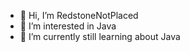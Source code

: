 - 👋 Hi, I’m RedstoneNotPlaced
- 👀 I’m interested in Java
- 🌱 I’m currently still learning about Java 

<!---
RedstoneNotPlaced/RedstoneNotPlaced is a ✨ special ✨ repository because its `README.md` (this file) appears on your GitHub profile.
You can click the Preview link to take a look at your changes.
--->
